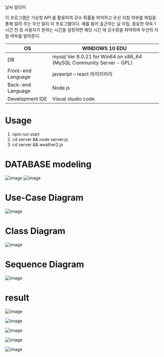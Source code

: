 날씨 알리미   

이 프로그램은 기상청 API 를 활용하여 강수 확률을 파악하고 우산 지참 여부를 메일을 통해 알려 주는 우산 알리
미 프로그램이다. 예를 들어 출근하는 날 아침, 중요한 약속 1 시간 전 등 사용자가 원하는 시간을 설정하면 해당 시간
에 강수량을 파악하여 우산의 지참 여부를 알려준다.

|OS| WINDOWS 10 EDU|
-|-
DB | mysql Ver 8.0.21 for Win64 on x86_64 (MySQL Community Server - GPL)
Front-end Language | javasript – react 라이브러리
Back-end Language | Node.js
Development IDE |  Visual studio code

# Usage
1. npm run start   
2. cd server && node server.js
3. cd server && weather2.js

# DATABASE modeling

![image](https://user-images.githubusercontent.com/59681325/116586995-fe13f580-a954-11eb-9996-434982c97355.png)
![image](https://user-images.githubusercontent.com/59681325/116587033-0b30e480-a955-11eb-8d4c-e09ba954a887.png)


# Use-Case Diagram
![image](https://user-images.githubusercontent.com/59681325/116586674-aecdc500-a954-11eb-86e6-85d10098ed61.png)

# Class Diagram

![image](https://user-images.githubusercontent.com/59681325/116587101-1a179700-a955-11eb-9646-82e97339982a.png)

# Sequence Diagram

![image](https://user-images.githubusercontent.com/59681325/116587240-43382780-a955-11eb-82d9-2ded90bdf7ff.png)

# result 
![image](https://user-images.githubusercontent.com/59681325/116587924-e721d300-a955-11eb-904c-53fc4d0bda92.png)

![image](https://user-images.githubusercontent.com/59681325/116587951-f143d180-a955-11eb-85ed-22509394c864.png)

![image](https://user-images.githubusercontent.com/59681325/116587975-f7d24900-a955-11eb-986a-a9a457d5832a.png)

![image](https://user-images.githubusercontent.com/59681325/116588016-002a8400-a956-11eb-9b75-32a3728000f0.png)

![image](https://user-images.githubusercontent.com/59681325/116588028-0456a180-a956-11eb-998e-7fce3078c28f.png)





